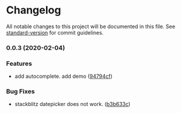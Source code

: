 # Changelog

All notable changes to this project will be documented in this file. See [standard-version](https://github.com/conventional-changelog/standard-version) for commit guidelines.

### 0.0.3 (2020-02-04)

### Features

- add autocomplete. add demo ([94794cf](http://git.xinanli.cn:7999/eshrefactor/x-formly/commit/94794cf7e722f9088d22f62c808f110669660b03))

### Bug Fixes

- stackblitz datepicker does not work. ([b3b633c](http://git.xinanli.cn:7999/eshrefactor/x-formly/commit/b3b633c7a6eef2cc819ca0b3a11dcf5d3e4428d4))
